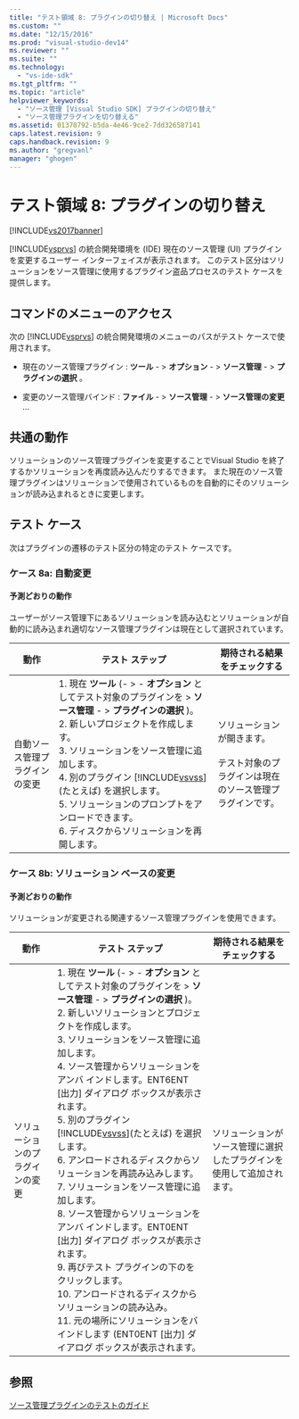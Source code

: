 ```yaml
---
title: "テスト領域 8: プラグインの切り替え | Microsoft Docs"
ms.custom: ""
ms.date: "12/15/2016"
ms.prod: "visual-studio-dev14"
ms.reviewer: ""
ms.suite: ""
ms.technology: 
  - "vs-ide-sdk"
ms.tgt_pltfrm: ""
ms.topic: "article"
helpviewer_keywords: 
  - "ソース管理 [Visual Studio SDK] プラグインの切り替え"
  - "ソース管理プラグインを切り替える"
ms.assetid: 01370792-b5da-4e46-9ce2-7dd326587141
caps.latest.revision: 9
caps.handback.revision: 9
ms.author: "gregvanl"
manager: "ghogen"
---
```

# テスト領域 8: プラグインの切り替え
[!INCLUDE[vs2017banner](../../code-quality/includes/vs2017banner.md)]

[!INCLUDE[vsprvs](../../code-quality/includes/vsprvs_md.md)] の統合開発環境を \(IDE\) 現在のソース管理 \(UI\) プラグインを変更するユーザー インターフェイスが表示されます。  このテスト区分はソリューションをソース管理に使用するプラグイン盗品プロセスのテスト ケースを提供します。  
  
## コマンドのメニューのアクセス  
 次の [!INCLUDE[vsprvs](../../code-quality/includes/vsprvs_md.md)] の統合開発環境のメニューのパスがテスト ケースで使用されます。  
  
-   現在のソース管理プラグイン :  **ツール**  \- \>  **オプション**  \- \>  **ソース管理**  \- \>  **プラグインの選択** 。  
  
-   変更のソース管理バインド :  **ファイル**  \- \>  **ソース管理**  \- \>  **ソース管理の変更**  …  
  
## 共通の動作  
 ソリューションのソース管理プラグインを変更することでVisual Studio を終了するかソリューションを再度読み込んだりするできます。  また現在のソース管理プラグインはソリューションで使用されているものを自動的にそのソリューションが読み込まれるときに変更します。  
  
## テスト ケース  
 次はプラグインの遷移のテスト区分の特定のテスト ケースです。  
  
### ケース 8a: 自動変更  
  
#### 予測どおりの動作  
 ユーザーがソース管理下にあるソリューションを読み込むとソリューションが自動的に読み込まれ適切なソース管理プラグインは現在として選択されています。  
  
|動作|テスト ステップ|期待される結果をチェックする|  
|--------|--------------|--------------------|  
|自動ソース管理プラグインの変更|1.  現在  **ツール**  \(\- \> \-  **オプション**  としてテスト対象のプラグインを \>  **ソース管理**  \- \>  **プラグインの選択** \)。<br />2.  新しいプロジェクトを作成します。<br />3.  ソリューションをソース管理に追加します。<br />4.  別のプラグイン [!INCLUDE[vsvss](../../extensibility/includes/vsvss_md.md)]\(たとえば\) を選択します。<br />5.  ソリューションのプロンプトをアンロードできます。<br />6.  ディスクからソリューションを再開します。|ソリューションが開きます。<br /><br /> テスト対象のプラグインは現在のソース管理プラグインです。|  
  
### ケース 8b: ソリューション ベースの変更  
  
#### 予測どおりの動作  
 ソリューションが変更される関連するソース管理プラグインを使用できます。  
  
|動作|テスト ステップ|期待される結果をチェックする|  
|--------|--------------|--------------------|  
|ソリューションのプラグインの変更|1.  現在  **ツール**  \(\- \> \-  **オプション**  としてテスト対象のプラグインを \>  **ソース管理**  \- \>  **プラグインの選択** \)。<br />2.  新しいソリューションとプロジェクトを作成します。<br />3.  ソリューションをソース管理に追加します。<br />4.  ソース管理からソリューションをアンバ インドします。ENT6ENT \[出力\] ダイアログ ボックスが表示されます。<br />5.  別のプラグイン [!INCLUDE[vsvss](../../extensibility/includes/vsvss_md.md)]\(たとえば\) を選択します。<br />6.  アンロードされるディスクからソリューションを再読み込みします。<br />7.  ソリューションをソース管理に追加します。<br />8.  ソース管理からソリューションをアンバ インドします。ENT0ENT \[出力\] ダイアログ ボックスが表示されます。<br />9. 再びテスト プラグインの下のをクリックします。<br />10. アンロードされるディスクからソリューションの読み込み。<br />11. 元の場所にソリューションをバインドします \(ENT0ENT \[出力\] ダイアログ ボックスが表示されます。|ソリューションがソース管理に選択したプラグインを使用して追加されます。|  
  
## 参照  
 [ソース管理プラグインのテストのガイド](../../extensibility/internals/test-guide-for-source-control-plug-ins.md)